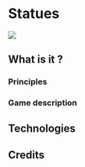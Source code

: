 # Statues

![](https://i.insider.com/614e3960b414c100186262d8?width=1000&format=jpeg&auto=webp)

## What is it ?

### Principles

### Game description

## Technologies

## Credits

